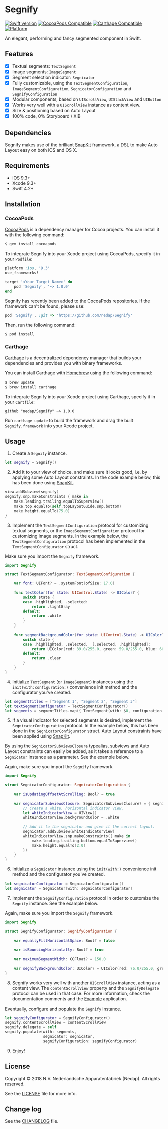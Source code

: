 # Segnify

[![Swift version](https://img.shields.io/badge/swift-4.2-brightgreen.svg)](https://img.shields.io/badge/swift-4.2-brightgreen.svg)
[![CocoaPods Compatible](https://img.shields.io/cocoapods/v/Segnify.svg)](https://img.shields.io/cocoapods/v/Segnify.svg)
[![Carthage Compatible](https://img.shields.io/badge/Carthage-compatible-4BC51D.svg)](https://github.com/nedap/Segnify)
[![Platform](https://img.shields.io/cocoapods/p/Segnify.svg)](https://img.shields.io/cocoapods/p/Segnify.svg)

An elegant, performing and fancy segmented component in Swift.

## Features

- [x] Textual segments: `TextSegment`
- [x] Image segments: `ImageSegment`
- [x] Segment selection indicator: `Segnicator`
- [x] Fully customizable, using the `TextSegmentConfiguration`, `ImageSegmentConfiguration`, `SegnicatorConfiguration` and `SegnifyConfiguration`
- [x] Modular components, based on `UIScrollView`, `UIStackView` and `UIButton`
- [x] Works very well with a `UIScrollView` instance as content view.
- [x] Size & positioning based on Auto Layout
- [x] 100% code, 0% Storyboard / XIB

## Dependencies

Segnify makes use of the brilliant [SnapKit](https://snapkit.io) framework, a DSL to make Auto Layout easy on both iOS and OS X.

## Requirements

- iOS 9.3+
- Xcode 9.3+
- Swift 4.2+

## Installation

### CocoaPods

[CocoaPods](https://cocoapods.org) is a dependency manager for Cocoa projects. You can install it with the following command:

```bash
$ gem install cocoapods
```

To integrate Segnify into your Xcode project using CocoaPods, specify it in your `Podfile`:

```ruby
platform :ios, '9.3'
use_frameworks!

target '<Your Target Name>' do
    pod 'Segnify', '~> 1.0.0'
end
```

Segnify has recently been added to the CocoaPods repositories. If the framework can't be found, please use:

```ruby
pod 'Segnify', :git => 'https://github.com/nedap/Segnify'
```

Then, run the following command:

```bash
$ pod install
```

### Carthage

[Carthage](https://github.com/Carthage/Carthage) is a decentralized dependency manager that builds your dependencies and provides you with binary frameworks.

You can install Carthage with [Homebrew](https://brew.sh/) using the following command:

```bash
$ brew update
$ brew install carthage
```

To integrate Segnify into your Xcode project using Carthage, specify it in your `Cartfile`:

```ogdl
github "nedap/Segnify" ~> 1.0.0
```

Run `carthage update` to build the framework and drag the built `Segnify.framework` into your Xcode project.

## Usage

1) Create a `Segnify` instance.

```swift
let segnify = Segnify()
```

2) Add it to your view of choice, and make sure it looks good, i.e. by applying some Auto Layout constraints. In the code example below, this has been done using [SnapKit](https://snapkit.io).

```swift
view.addSubview(segnify)
segnify.snp.makeConstraints { make in
    make.leading.trailing.equalToSuperview()
    make.top.equalTo(self.topLayoutGuide.snp.bottom)
    make.height.equalTo(75.0)
}
```

3) Implement the `TextSegmentConfiguration` protocol for customizing textual segments, or the `ImageSegmentConfiguration` protocol for customizing image segments. In the example below, the `TextSegmentConfiguration` protocol has been implemented in the `TextSegmentConfigurator` struct.

Make sure you import the `Segnify` framework.

```swift
import Segnify

struct TextSegmentConfigurator: TextSegmentConfiguration {

    var font: UIFont? = .systemFont(ofSize: 17.0)
    
    func textColor(for state: UIControl.State) -> UIColor? {
        switch state {
        case .highlighted, .selected:
            return .lightGray
        default:
            return .white
        }
    }
    
    func segmentBackgroundColor(for state: UIControl.State) -> UIColor? {
        switch state {
        case .highlighted, .selected,  [.selected, .highlighted]:
            return UIColor(red: 39.0/255.0, green: 59.0/255.0, blue: 66.0/255.0, alpha: 1.0)
        default:
            return .clear
        }
    }
}
```

4) Initialize `TextSegment` (or `ImageSegment`) instances using the `init(with:configuration:)` convenience init method and the configurator you've created.

```swift
let segmentTitles = ["Segment 1", "Segment 2", "Segment 3"]
let textSegmentConfigurator = TextSegmentConfigurator()
let segments = segmentTitles.map({ TextSegment(with: $0, configuration: textSegmentConfigurator) })
```

5) If a visual indicator for selected segments is desired, implement the `SegnicatorConfiguration` protocol. In the example below, this has been done in the `SegnicatorConfigurator` struct. Auto Layout constraints have been applied using [SnapKit](https://snapkit.io).

By using the `SegnicatorSubviewsClosure` typealias, subviews and Auto Layout constraints can easily be added, as it takes a reference to a `Segnicator` instance as a parameter. See the example below.

Again, make sure you import the `Segnify` framework.

```swift
import Segnify

struct SegnicatorConfigurator: SegnicatorConfiguration {
    
    var isUpdatingOffsetAtScrolling: Bool? = true
    
    var segnicatorSubviewsClosure: SegnicatorSubviewsClosure? = { segnicator in
        // Create a white, horizontal indicator view.
        let whiteIndicatorView = UIView()
        whiteIndicatorView.backgroundColor = .white
        
        // Add it to the segnicator and give it the correct layout.
        segnicator.addSubview(whiteIndicatorView)
        whiteIndicatorView.snp.makeConstraints({ make in
            make.leading.trailing.bottom.equalToSuperview()
            make.height.equalTo(2.0)
        })
    }
}
```

6) Initialize a `Segnicator` instance using the `init(with:)` convenience init method and the configurator you've created. 

```swift
let segnicatorConfigurator = SegnicatorConfigurator()
let segnicator = Segnicator(with: segnicatorConfigurator)
```

7) Implement the `SegnifyConfiguration` protocol in order to customize the `Segnify` instance. See the example below.

Again, make sure you import the `Segnify` framework.

```swift
import Segnify

struct SegnifyConfigurator: SegnifyConfiguration {
    
    var equallyFillHorizontalSpace: Bool? = false
    
    var isBouncingHorizontally: Bool? = true
    
    var maximumSegmentWidth: CGFloat? = 150.0
    
    var segnifyBackgroundColor: UIColor? = UIColor(red: 76.0/255.0, green: 114.0/255.0, blue: 128.0/255.0, alpha: 1.0)
}
```

8) Segnify works very well with another `UIScrollView` instance, acting as a content view. The `contentScrollView` property and the `SegnifyDelegate` protocol can be used in that case. For more information, check the documentation comments and the [Example](https://github.com/nedap/Segnify/tree/master/Example) application.

Eventually, configure and populate the `Segnify` instance.

```swift
let segnifyConfigurator = SegnifyConfigurator()
segnify.contentScrollView = contentScrollView
segnify.delegate = self
segnify.populate(with: segments,
                 segnicator: segnicator,
                 segnifyConfiguration: segnifyConfigurator)
```

9) Enjoy!

## License

Copyright © 2018 N.V. Nederlandsche Apparatenfabriek (Nedap). All rights reserved.

See the [LICENSE](LICENSE) file for more info.

## Change log

See the [CHANGELOG](CHANGELOG.md) file.



